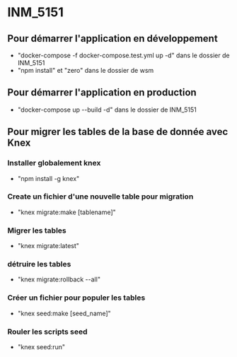 # INM_5151

## Pour démarrer l'application en développement

- "docker-compose -f docker-compose.test.yml up -d" dans le dossier de INM_5151
- "npm install" et "zero" dans le dossier de wsm

## Pour démarrer l'application en production

- "docker-compose up --build -d" dans le dossier de INM_5151

## Pour migrer les tables de la base de donnée avec Knex

### Installer globalement knex
- "npm install -g knex"

### Create un fichier d'une nouvelle table pour migration
- "knex migrate:make [tablename]"

### Migrer les tables
- "knex migrate:latest"

### détruire les tables
- "knex migrate:rollback --all"

### Créer un fichier pour populer les tables
- "knex seed:make [seed_name]"

### Rouler les scripts seed
- "knex seed:run"

